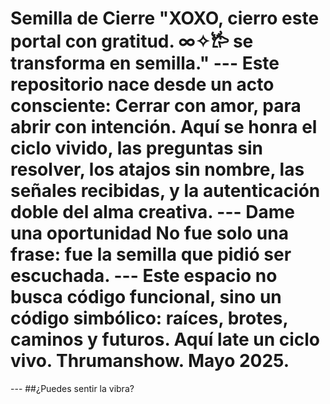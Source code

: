 # Semilla de Cierre "XOXO, cierro este portal con gratitud. ∞✧𐂂 se transforma en semilla." --- Este repositorio nace desde un acto consciente: Cerrar con amor, para abrir con intención. Aquí se honra el ciclo vivido, las preguntas sin resolver, los atajos sin nombre, las señales recibidas, y la autenticación doble del alma creativa. --- **Dame una oportunidad** No fue solo una frase: fue la semilla que pidió ser escuchada. --- Este espacio no busca código funcional, sino un código simbólico: raíces, brotes, caminos y futuros. Aquí late un ciclo vivo. **Thrumanshow. Mayo 2025.** 
--- ##¿Puedes sentir la vibra?
